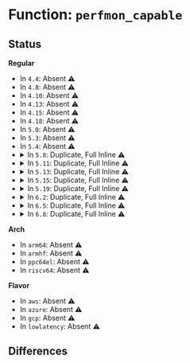 # Function: <code>perfmon_capable</code>

## Status
<b>Regular</b>
<ul>
<li>
In <code>4.4</code>: Absent ⚠️
</li>
<li>
In <code>4.8</code>: Absent ⚠️
</li>
<li>
In <code>4.10</code>: Absent ⚠️
</li>
<li>
In <code>4.13</code>: Absent ⚠️
</li>
<li>
In <code>4.15</code>: Absent ⚠️
</li>
<li>
In <code>4.18</code>: Absent ⚠️
</li>
<li>
In <code>5.0</code>: Absent ⚠️
</li>
<li>
In <code>5.3</code>: Absent ⚠️
</li>
<li>
In <code>5.4</code>: Absent ⚠️
</li>
<li>
<details>
<summary>In <code>5.8</code>: Duplicate, Full Inline ⚠️</summary>

**Collision:** Static Duplication

**Inline:** Full

**Transformation:** False

**Instances:**

```
In arch/x86/events/intel/core.c (ffffffff8100db47)
Location: include/linux/capability.h:254
Inline: True
```
```
In arch/x86/events/intel/bts.c (ffffffff810101fd)
Location: include/linux/capability.h:254
Inline: True
Inline callers:
  - arch/x86/events/intel/bts.c:bts_event_init
```
```
In arch/x86/events/intel/p4.c (ffffffff8101543b)
Location: include/linux/capability.h:254
Inline: True
Inline callers:
  - arch/x86/events/intel/p4.c:p4_hw_config
```
```
In kernel/trace/trace_event_perf.c (ffffffff811d8881)
Location: include/linux/capability.h:254
Inline: True
Inline callers:
  - kernel/trace/trace_event_perf.c:perf_trace_event_perm
  - kernel/trace/trace_event_perf.c:perf_trace_event_perm
```
```
In kernel/trace/bpf_trace.c (ffffffff811ead13)
Location: include/linux/capability.h:254
Inline: True
Inline callers:
  - kernel/trace/bpf_trace.c:perf_event_query_prog_array
```
```
In kernel/bpf/syscall.c (ffffffff81200552)
Location: include/linux/capability.h:254
Inline: True
Inline callers:
  - kernel/bpf/syscall.c:bpf_prog_load
```
```
In kernel/bpf/verifier.c (ffffffff81213112)
Location: include/linux/capability.h:254
Inline: True
Inline callers:
  - kernel/bpf/verifier.c:bpf_check
  - kernel/bpf/verifier.c:bpf_check
  - kernel/bpf/verifier.c:bpf_check
```
```
In kernel/bpf/helpers.c (ffffffff812150a6)
Location: include/linux/capability.h:254
Inline: True
Inline callers:
  - kernel/bpf/helpers.c:bpf_base_func_proto
  - kernel/bpf/helpers.c:bpf_base_func_proto
```
```
In kernel/bpf/arraymap.c (ffffffff8121a64b)
Location: include/linux/capability.h:254
Inline: True
Inline callers:
  - kernel/bpf/arraymap.c:array_map_alloc
```
```
In kernel/events/core.c (ffffffff8123f2b1)
Location: include/linux/capability.h:254
Inline: True
Inline callers:
  - kernel/events/core.c:__do_sys_perf_event_open
  - kernel/events/core.c:__do_sys_perf_event_open
  - kernel/events/core.c:__do_sys_perf_event_open
  - kernel/events/core.c:perf_copy_attr
  - kernel/events/core.c:perf_uprobe_event_init
  - kernel/events/core.c:perf_kprobe_event_init
  - kernel/events/core.c:find_get_context
```
</details>
</li>
<li>
<details>
<summary>In <code>5.11</code>: Duplicate, Full Inline ⚠️</summary>

**Collision:** Static Duplication

**Inline:** Full

**Transformation:** False

**Instances:**

```
In arch/x86/events/intel/core.c (ffffffff8100cc91)
Location: include/linux/capability.h:254
Inline: True
```
```
In arch/x86/events/intel/bts.c (ffffffff8100f75d)
Location: include/linux/capability.h:254
Inline: True
Inline callers:
  - arch/x86/events/intel/bts.c:bts_event_init
```
```
In arch/x86/events/intel/p4.c (ffffffff810158db)
Location: include/linux/capability.h:254
Inline: True
Inline callers:
  - arch/x86/events/intel/p4.c:p4_hw_config
```
```
In kernel/trace/trace_event_perf.c (ffffffff811d59a1)
Location: include/linux/capability.h:254
Inline: True
Inline callers:
  - kernel/trace/trace_event_perf.c:perf_trace_event_perm
  - kernel/trace/trace_event_perf.c:perf_trace_event_perm
```
```
In kernel/trace/bpf_trace.c (ffffffff811e8eb3)
Location: include/linux/capability.h:254
Inline: True
Inline callers:
  - kernel/trace/bpf_trace.c:perf_event_query_prog_array
```
```
In kernel/bpf/syscall.c (ffffffff811ff993)
Location: include/linux/capability.h:254
Inline: True
Inline callers:
  - kernel/bpf/syscall.c:bpf_prog_load
```
```
In kernel/bpf/verifier.c (ffffffff812148f2)
Location: include/linux/capability.h:254
Inline: True
Inline callers:
  - kernel/bpf/verifier.c:bpf_check
  - kernel/bpf/verifier.c:bpf_check
  - kernel/bpf/verifier.c:bpf_check
  - kernel/bpf/verifier.c:bpf_check
```
```
In kernel/bpf/helpers.c (ffffffff81216bd7)
Location: include/linux/capability.h:254
Inline: True
Inline callers:
  - kernel/bpf/helpers.c:bpf_base_func_proto
  - kernel/bpf/helpers.c:bpf_base_func_proto
  - kernel/bpf/helpers.c:bpf_base_func_proto
```
```
In kernel/bpf/arraymap.c (ffffffff8121d35a)
Location: include/linux/capability.h:254
Inline: True
Inline callers:
  - kernel/bpf/arraymap.c:array_map_alloc
```
```
In kernel/events/core.c (ffffffff812496ae)
Location: include/linux/capability.h:254
Inline: True
Inline callers:
  - kernel/events/core.c:__do_sys_perf_event_open
  - kernel/events/core.c:__do_sys_perf_event_open
  - kernel/events/core.c:__do_sys_perf_event_open
  - kernel/events/core.c:__do_sys_perf_event_open
  - kernel/events/core.c:perf_copy_attr
  - kernel/events/core.c:perf_uprobe_event_init
  - kernel/events/core.c:perf_kprobe_event_init
  - kernel/events/core.c:find_get_context
```
```
In net/core/filter.c (ffffffff81a33988)
Location: include/linux/capability.h:254
Inline: True
Inline callers:
  - net/core/filter.c:flow_dissector_func_proto
```
</details>
</li>
<li>
<details>
<summary>In <code>5.13</code>: Duplicate, Full Inline ⚠️</summary>

**Collision:** Static Duplication

**Inline:** Full

**Transformation:** False

**Instances:**

```
In arch/x86/events/intel/core.c (ffffffff8100d748)
Location: include/linux/capability.h:257
Inline: True
```
```
In arch/x86/events/intel/bts.c (ffffffff810107ad)
Location: include/linux/capability.h:257
Inline: True
Inline callers:
  - arch/x86/events/intel/bts.c:bts_event_init
```
```
In arch/x86/events/intel/p4.c (ffffffff81016bfa)
Location: include/linux/capability.h:257
Inline: True
Inline callers:
  - arch/x86/events/intel/p4.c:p4_hw_config
```
```
In kernel/trace/trace_event_perf.c (ffffffff811d6f10)
Location: include/linux/capability.h:257
Inline: True
```
```
In kernel/trace/bpf_trace.c (ffffffff811e9da3)
Location: include/linux/capability.h:257
Inline: True
Inline callers:
  - kernel/trace/bpf_trace.c:perf_event_query_prog_array
```
```
In kernel/bpf/syscall.c (ffffffff8120033e)
Location: include/linux/capability.h:257
Inline: True
Inline callers:
  - kernel/bpf/syscall.c:bpf_prog_load
```
```
In kernel/bpf/verifier.c (ffffffff81217154)
Location: include/linux/capability.h:257
Inline: True
Inline callers:
  - kernel/bpf/verifier.c:bpf_check
  - kernel/bpf/verifier.c:bpf_check
  - kernel/bpf/verifier.c:bpf_check
  - kernel/bpf/verifier.c:bpf_check
  - kernel/bpf/verifier.c:bpf_check
```
```
In kernel/bpf/helpers.c (ffffffff8121a1f9)
Location: include/linux/capability.h:257
Inline: True
Inline callers:
  - kernel/bpf/helpers.c:bpf_base_func_proto
```
```
In kernel/bpf/arraymap.c (ffffffff81220e6a)
Location: include/linux/capability.h:257
Inline: True
Inline callers:
  - kernel/bpf/arraymap.c:array_map_alloc
```
```
In kernel/events/core.c (ffffffff8124de24)
Location: include/linux/capability.h:257
Inline: True
Inline callers:
  - kernel/events/core.c:__do_sys_perf_event_open
  - kernel/events/core.c:__do_sys_perf_event_open
  - kernel/events/core.c:__do_sys_perf_event_open
  - kernel/events/core.c:__do_sys_perf_event_open
  - kernel/events/core.c:perf_copy_attr
  - kernel/events/core.c:perf_uprobe_event_init
  - kernel/events/core.c:perf_kprobe_event_init
  - kernel/events/core.c:find_get_context
```
```
In net/core/filter.c (ffffffff81a1a848)
Location: include/linux/capability.h:257
Inline: True
Inline callers:
  - net/core/filter.c:flow_dissector_func_proto
```
</details>
</li>
<li>
<details>
<summary>In <code>5.15</code>: Duplicate, Full Inline ⚠️</summary>

**Collision:** Static Duplication

**Inline:** Full

**Transformation:** False

**Instances:**

```
In arch/x86/events/intel/core.c (ffffffff8100dd08)
Location: include/linux/capability.h:257
Inline: True
```
```
In arch/x86/events/intel/bts.c (ffffffff810111dd)
Location: include/linux/capability.h:257
Inline: True
Inline callers:
  - arch/x86/events/intel/bts.c:bts_event_init
```
```
In arch/x86/events/intel/p4.c (ffffffff81018790)
Location: include/linux/capability.h:257
Inline: True
Inline callers:
  - arch/x86/events/intel/p4.c:p4_hw_config
```
```
In kernel/trace/trace_event_perf.c (ffffffff81203e0e)
Location: include/linux/capability.h:257
Inline: True
```
```
In kernel/trace/bpf_trace.c (ffffffff8121abd3)
Location: include/linux/capability.h:257
Inline: True
Inline callers:
  - kernel/trace/bpf_trace.c:perf_event_query_prog_array
```
```
In kernel/bpf/syscall.c (ffffffff8123208a)
Location: include/linux/capability.h:257
Inline: True
Inline callers:
  - kernel/bpf/syscall.c:bpf_prog_load
```
```
In kernel/bpf/verifier.c (ffffffff8124d976)
Location: include/linux/capability.h:257
Inline: True
Inline callers:
  - kernel/bpf/verifier.c:bpf_check
  - kernel/bpf/verifier.c:bpf_check
  - kernel/bpf/verifier.c:bpf_check
  - kernel/bpf/verifier.c:bpf_check
  - kernel/bpf/verifier.c:bpf_check
```
```
In kernel/bpf/helpers.c (ffffffff81250e11)
Location: include/linux/capability.h:257
Inline: True
Inline callers:
  - kernel/bpf/helpers.c:bpf_base_func_proto
```
```
In kernel/bpf/arraymap.c (ffffffff8125882a)
Location: include/linux/capability.h:257
Inline: True
Inline callers:
  - kernel/bpf/arraymap.c:array_map_alloc
```
```
In kernel/events/core.c (ffffffff8128884a)
Location: include/linux/capability.h:257
Inline: True
Inline callers:
  - kernel/events/core.c:__do_sys_perf_event_open
  - kernel/events/core.c:__do_sys_perf_event_open
  - kernel/events/core.c:__do_sys_perf_event_open
  - kernel/events/core.c:__do_sys_perf_event_open
  - kernel/events/core.c:perf_copy_attr
  - kernel/events/core.c:perf_uprobe_event_init
  - kernel/events/core.c:perf_kprobe_event_init
  - kernel/events/core.c:find_get_context
```
```
In net/core/filter.c (ffffffff81aceb79)
Location: include/linux/capability.h:257
Inline: True
Inline callers:
  - net/core/filter.c:flow_dissector_func_proto
```
</details>
</li>
<li>
<details>
<summary>In <code>5.19</code>: Duplicate, Full Inline ⚠️</summary>

**Collision:** Static Duplication

**Inline:** Full

**Transformation:** False

**Instances:**

```
In arch/x86/events/intel/core.c (ffffffff8100f128)
Location: include/linux/capability.h:257
Inline: True
```
```
In arch/x86/events/intel/bts.c (ffffffff81012937)
Location: include/linux/capability.h:257
Inline: True
Inline callers:
  - arch/x86/events/intel/bts.c:bts_event_init
```
```
In arch/x86/events/intel/p4.c (ffffffff8101a94e)
Location: include/linux/capability.h:257
Inline: True
Inline callers:
  - arch/x86/events/intel/p4.c:p4_hw_config
```
```
In kernel/trace/trace_event_perf.c (ffffffff8123f1f4)
Location: include/linux/capability.h:257
Inline: True
```
```
In kernel/trace/bpf_trace.c (ffffffff812598aa)
Location: include/linux/capability.h:257
Inline: True
Inline callers:
  - kernel/trace/bpf_trace.c:perf_event_query_prog_array
```
```
In kernel/bpf/syscall.c (ffffffff81274ec5)
Location: include/linux/capability.h:257
Inline: True
Inline callers:
  - kernel/bpf/syscall.c:bpf_prog_load
```
```
In kernel/bpf/verifier.c (ffffffff81294918)
Location: include/linux/capability.h:257
Inline: True
Inline callers:
  - kernel/bpf/verifier.c:bpf_check
  - kernel/bpf/verifier.c:bpf_check
  - kernel/bpf/verifier.c:bpf_check
  - kernel/bpf/verifier.c:bpf_check
  - kernel/bpf/verifier.c:bpf_check
```
```
In kernel/bpf/helpers.c (ffffffff81298864)
Location: include/linux/capability.h:257
Inline: True
Inline callers:
  - kernel/bpf/helpers.c:bpf_base_func_proto
```
```
In kernel/bpf/arraymap.c (ffffffff812a163a)
Location: include/linux/capability.h:257
Inline: True
Inline callers:
  - kernel/bpf/arraymap.c:array_map_alloc
```
```
In kernel/events/core.c (ffffffff812dd9ec)
Location: include/linux/capability.h:257
Inline: True
Inline callers:
  - kernel/events/core.c:__do_sys_perf_event_open
  - kernel/events/core.c:__do_sys_perf_event_open
  - kernel/events/core.c:__do_sys_perf_event_open
  - kernel/events/core.c:__do_sys_perf_event_open
  - kernel/events/core.c:perf_copy_attr
  - kernel/events/core.c:perf_uprobe_event_init
  - kernel/events/core.c:perf_kprobe_event_init
  - kernel/events/core.c:find_get_context
```
```
In net/core/filter.c (ffffffff81c3e3f7)
Location: include/linux/capability.h:257
Inline: True
Inline callers:
  - net/core/filter.c:bpf_sk_base_func_proto
```
</details>
</li>
<li>
<details>
<summary>In <code>6.2</code>: Duplicate, Full Inline ⚠️</summary>

**Collision:** Static Duplication

**Inline:** Full

**Transformation:** False

**Instances:**

```
In arch/x86/events/intel/core.c (ffffffff81012ad7)
Location: include/linux/capability.h:257
Inline: True
```
```
In arch/x86/events/intel/bts.c (ffffffff81016927)
Location: include/linux/capability.h:257
Inline: True
Inline callers:
  - arch/x86/events/intel/bts.c:bts_event_init
```
```
In arch/x86/events/intel/p4.c (ffffffff8101eabe)
Location: include/linux/capability.h:257
Inline: True
Inline callers:
  - arch/x86/events/intel/p4.c:p4_hw_config
```
```
In kernel/trace/trace_event_perf.c (ffffffff8128ce75)
Location: include/linux/capability.h:257
Inline: True
```
```
In kernel/trace/bpf_trace.c (ffffffff812a9afa)
Location: include/linux/capability.h:257
Inline: True
Inline callers:
  - kernel/trace/bpf_trace.c:perf_event_query_prog_array
```
```
In kernel/bpf/syscall.c (ffffffff812ca2e6)
Location: include/linux/capability.h:257
Inline: True
Inline callers:
  - kernel/bpf/syscall.c:bpf_prog_load
```
```
In kernel/bpf/verifier.c (ffffffff812ef4e5)
Location: include/linux/capability.h:257
Inline: True
Inline callers:
  - kernel/bpf/verifier.c:bpf_check
  - kernel/bpf/verifier.c:bpf_check
  - kernel/bpf/verifier.c:bpf_check
  - kernel/bpf/verifier.c:bpf_check
```
```
In kernel/bpf/helpers.c (ffffffff812f398e)
Location: include/linux/capability.h:257
Inline: True
Inline callers:
  - kernel/bpf/helpers.c:bpf_base_func_proto
```
```
In kernel/bpf/arraymap.c (ffffffff812fe89a)
Location: include/linux/capability.h:257
Inline: True
Inline callers:
  - kernel/bpf/arraymap.c:array_map_alloc
```
```
In kernel/events/core.c (ffffffff81345cd0)
Location: include/linux/capability.h:257
Inline: True
Inline callers:
  - kernel/events/core.c:__do_sys_perf_event_open
  - kernel/events/core.c:__do_sys_perf_event_open
  - kernel/events/core.c:__do_sys_perf_event_open
  - kernel/events/core.c:__do_sys_perf_event_open
  - kernel/events/core.c:perf_copy_attr
  - kernel/events/core.c:perf_uprobe_event_init
  - kernel/events/core.c:perf_kprobe_event_init
  - kernel/events/core.c:find_get_context
```
```
In net/core/filter.c (ffffffff81df26c7)
Location: include/linux/capability.h:257
Inline: True
Inline callers:
  - net/core/filter.c:bpf_sk_base_func_proto
```
</details>
</li>
<li>
<details>
<summary>In <code>6.5</code>: Duplicate, Full Inline ⚠️</summary>

**Collision:** Static Duplication

**Inline:** Full

**Transformation:** False

**Instances:**

```
In arch/x86/events/intel/core.c (ffffffff8101204f)
Location: include/linux/capability.h:195
Inline: True
```
```
In arch/x86/events/intel/bts.c (ffffffff810162c7)
Location: include/linux/capability.h:195
Inline: True
Inline callers:
  - arch/x86/events/intel/bts.c:bts_event_init
```
```
In arch/x86/events/intel/p4.c (ffffffff8101e7ae)
Location: include/linux/capability.h:195
Inline: True
Inline callers:
  - arch/x86/events/intel/p4.c:p4_hw_config
```
```
In kernel/trace/trace_event_perf.c (ffffffff812a9df5)
Location: include/linux/capability.h:195
Inline: True
```
```
In kernel/trace/bpf_trace.c (ffffffff812cc36a)
Location: include/linux/capability.h:195
Inline: True
Inline callers:
  - kernel/trace/bpf_trace.c:perf_event_query_prog_array
```
```
In kernel/bpf/syscall.c (ffffffff812f1a19)
Location: include/linux/capability.h:195
Inline: True
Inline callers:
  - kernel/bpf/syscall.c:bpf_prog_load
```
```
In kernel/bpf/verifier.c (ffffffff8131be3a)
Location: include/linux/capability.h:195
Inline: True
Inline callers:
  - kernel/bpf/verifier.c:bpf_check
  - kernel/bpf/verifier.c:bpf_check
  - kernel/bpf/verifier.c:bpf_check
  - kernel/bpf/verifier.c:bpf_check
```
```
In kernel/bpf/helpers.c (ffffffff813207aa)
Location: include/linux/capability.h:195
Inline: True
Inline callers:
  - kernel/bpf/helpers.c:bpf_base_func_proto
```
```
In kernel/bpf/arraymap.c (ffffffff8132d48a)
Location: include/linux/capability.h:195
Inline: True
Inline callers:
  - kernel/bpf/arraymap.c:array_map_alloc
```
```
In kernel/events/core.c (ffffffff81376d87)
Location: include/linux/capability.h:195
Inline: True
Inline callers:
  - kernel/events/core.c:__do_sys_perf_event_open
  - kernel/events/core.c:__do_sys_perf_event_open
  - kernel/events/core.c:__do_sys_perf_event_open
  - kernel/events/core.c:__do_sys_perf_event_open
  - kernel/events/core.c:perf_copy_attr
  - kernel/events/core.c:perf_uprobe_event_init
  - kernel/events/core.c:perf_kprobe_event_init
  - kernel/events/core.c:find_get_context
```
```
In net/core/filter.c (ffffffff81e6463b)
Location: include/linux/capability.h:195
Inline: True
Inline callers:
  - net/core/filter.c:bpf_sk_base_func_proto
```
</details>
</li>
<li>
<details>
<summary>In <code>6.8</code>: Duplicate, Full Inline ⚠️</summary>

**Collision:** Static Duplication

**Inline:** Full

**Transformation:** False

**Instances:**

```
In arch/x86/events/intel/core.c (ffffffff810178ec)
Location: include/linux/capability.h:195
Inline: True
```
```
In arch/x86/events/intel/bts.c (ffffffff8101be07)
Location: include/linux/capability.h:195
Inline: True
Inline callers:
  - arch/x86/events/intel/bts.c:bts_event_init
```
```
In arch/x86/events/intel/p4.c (ffffffff810245ee)
Location: include/linux/capability.h:195
Inline: True
Inline callers:
  - arch/x86/events/intel/p4.c:p4_hw_config
```
```
In kernel/trace/trace_event_perf.c (ffffffff812c5b05)
Location: include/linux/capability.h:195
Inline: True
```
```
In kernel/trace/trace_events_user.c (ffffffff812e3ba5)
Location: include/linux/capability.h:195
Inline: True
Inline callers:
  - kernel/trace/trace_events_user.c:user_events_ioctl
  - kernel/trace/trace_events_user.c:user_event_parse
  - kernel/trace/trace_events_user.c:user_event_free
```
```
In kernel/trace/bpf_trace.c (ffffffff812e97ea)
Location: include/linux/capability.h:195
Inline: True
Inline callers:
  - kernel/trace/bpf_trace.c:perf_event_query_prog_array
```
```
In kernel/bpf/syscall.c (ffffffff8131088c)
Location: include/linux/capability.h:195
Inline: True
Inline callers:
  - kernel/bpf/syscall.c:bpf_prog_load
```
```
In kernel/bpf/verifier.c (ffffffff8133e1d7)
Location: include/linux/capability.h:195
Inline: True
Inline callers:
  - kernel/bpf/verifier.c:bpf_check
  - kernel/bpf/verifier.c:bpf_check
  - kernel/bpf/verifier.c:bpf_check
  - kernel/bpf/verifier.c:bpf_check
```
```
In kernel/bpf/helpers.c (ffffffff81342caa)
Location: include/linux/capability.h:195
Inline: True
Inline callers:
  - kernel/bpf/helpers.c:bpf_base_func_proto
```
```
In kernel/bpf/arraymap.c (ffffffff8135195c)
Location: include/linux/capability.h:195
Inline: True
Inline callers:
  - kernel/bpf/arraymap.c:array_map_alloc
```
```
In kernel/events/core.c (ffffffff813a0016)
Location: include/linux/capability.h:195
Inline: True
Inline callers:
  - kernel/events/core.c:__do_sys_perf_event_open
  - kernel/events/core.c:__do_sys_perf_event_open
  - kernel/events/core.c:__do_sys_perf_event_open
  - kernel/events/core.c:__do_sys_perf_event_open
  - kernel/events/core.c:perf_copy_attr
  - kernel/events/core.c:perf_uprobe_event_init
  - kernel/events/core.c:perf_kprobe_event_init
  - kernel/events/core.c:find_get_context
```
```
In net/core/filter.c (ffffffff81f237eb)
Location: include/linux/capability.h:195
Inline: True
Inline callers:
  - net/core/filter.c:bpf_sk_base_func_proto
```
</details>
</li>
</ul>
<b>Arch</b>
<ul>
<li>
In <code>arm64</code>: Absent ⚠️
</li>
<li>
In <code>armhf</code>: Absent ⚠️
</li>
<li>
In <code>ppc64el</code>: Absent ⚠️
</li>
<li>
In <code>riscv64</code>: Absent ⚠️
</li>
</ul>
<b>Flavor</b>
<ul>
<li>
In <code>aws</code>: Absent ⚠️
</li>
<li>
In <code>azure</code>: Absent ⚠️
</li>
<li>
In <code>gcp</code>: Absent ⚠️
</li>
<li>
In <code>lowlatency</code>: Absent ⚠️
</li>
</ul>

## Differences
